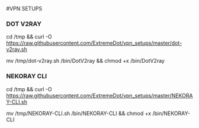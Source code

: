 #VPN SETUPS

### DOT V2RAY
cd /tmp && curl -O https://raw.githubusercontent.com/ExtremeDot/vpn_setups/master/dot-v2ray.sh

mv /tmp/dot-v2ray.sh /bin/DotV2ray && chmod +x /bin/DotV2ray


### NEKORAY CLI
cd /tmp && curl -O https://raw.githubusercontent.com/ExtremeDot/vpn_setups/master/NEKORAY-CLI.sh

mv /tmp/NEKORAY-CLI.sh /bin/NEKORAY-CLI && chmod +x /bin/NEKORAY-CLI
